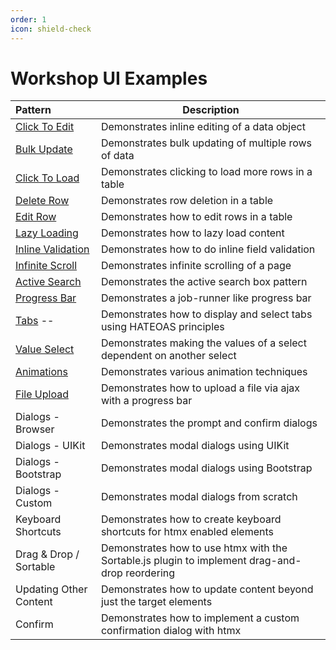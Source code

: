 ```yaml
---
order: 1
icon: shield-check
---
```

# Workshop UI Examples



| Pattern                                    | Description                                                                                    |
|:-------------------------------------------|------------------------------------------------------------------------------------------------|
| [Click To Edit](click-to-edit.md)	         | Demonstrates inline editing of a data object                                                   |
| [Bulk Update](bulk-update.md)	             | Demonstrates bulk updating of multiple rows of data                                            |
| [Click To Load](click-to-load.md)	         | Demonstrates clicking to load more rows in a table                                             |
| [Delete Row](delete-row.md)	               | Demonstrates row deletion in a table                                                           |
| [Edit Row](edit-row.md)	                   | Demonstrates how to edit rows in a table                                                       |
| [Lazy Loading](lazy-loading.md)	           | Demonstrates how to lazy load content                                                          |
| [Inline Validation](inline-validation.md)	 | Demonstrates how to do inline field validation                                                 |
| [Infinite Scroll](infinite-scroll.md)	     | Demonstrates infinite scrolling of a page                                                      |
| [Active Search](active-search.md)	         | Demonstrates the active search box pattern                                                     |
| [Progress Bar](progress-bar.md)	           | Demonstrates a job-runner like progress bar                                                    |
| [Tabs](tabs.md) --	                        | Demonstrates how to display and select tabs using HATEOAS principles                           |
| [Value Select](value-selects.md)	          | Demonstrates making the values of a select dependent on another select                         |
| [Animations](animations.md)	               | Demonstrates various animation techniques                                                      |
| [File Upload](file-upload.md)	             | Demonstrates how to upload a file via ajax with a progress bar                                 |
| Dialogs - Browser	                         | Demonstrates the prompt and confirm dialogs                                                    |
| Dialogs - UIKit	                           | Demonstrates modal dialogs using UIKit                                                         |
| Dialogs - Bootstrap	                       | Demonstrates modal dialogs using Bootstrap                                                     |
| Dialogs - Custom	                          | Demonstrates modal dialogs from scratch                                                        |
| Keyboard Shortcuts	                        | Demonstrates how to create keyboard shortcuts for htmx enabled elements                        |
| Drag & Drop / Sortable	                    | Demonstrates how to use htmx with the Sortable.js plugin to implement drag-and-drop reordering |
| Updating Other Content	                    | Demonstrates how to update content beyond just the target elements                             |
| Confirm	                                   | Demonstrates how to implement a custom confirmation dialog with htmx                           |
